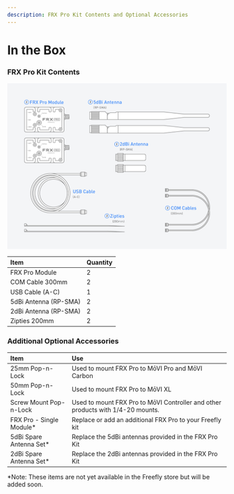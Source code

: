```yaml
---
description: FRX Pro Kit Contents and Optional Accessories
---
```


# In the Box

### FRX Pro Kit Contents

![](../../../.gitbook/assets/frxpro_wiki_contents.jpg)

| Item | Quantity |
| :--- | :--- |
| FRX Pro Module | 2 |
| COM Cable 300mm | 2 |
| USB Cable \(A-C\)  | 1 |
| 5dBi Antenna \(RP-SMA\) | 2 |
| 2dBi Antenna \(RP-SMA\) | 2 |
| Zipties 200mm | 2 |

### Additional Optional Accessories

| Item | Use |
| :--- | :--- |
| 25mm Pop-n-Lock | Used to mount FRX Pro to MōVI Pro and MōVI Carbon |
| 50mm Pop-n-Lock | Used to mount FRX Pro to MōVI XL |
| Screw Mount Pop-n-Lock | Used to mount FRX Pro to MōVI Controller and other products with 1/4-20 mounts. |
| FRX Pro - Single Module\* | Replace or add an additional FRX Pro to your Freefly kit |
| 5dBi Spare Antenna Set\* | Replace the 5dBi antennas provided in the FRX Pro Kit |
| 2dBi Spare Antenna Set\* | Replace the 2dBi antennas provided in the FRX Pro Kit |

\*Note: These items are not yet available in the Freefly store but will be added soon.

